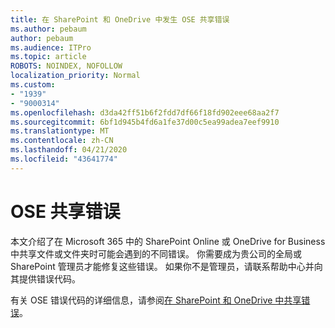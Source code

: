 ```yaml
---
title: 在 SharePoint 和 OneDrive 中发生 OSE 共享错误
ms.author: pebaum
author: pebaum
ms.audience: ITPro
ms.topic: article
ROBOTS: NOINDEX, NOFOLLOW
localization_priority: Normal
ms.custom:
- "1939"
- "9000314"
ms.openlocfilehash: d3da42ff51b6f2fdd7df66f18fd902eee68aa2f7
ms.sourcegitcommit: 6bf1d945b4fd6a1fe37d00c5ea99adea7eef9910
ms.translationtype: MT
ms.contentlocale: zh-CN
ms.lasthandoff: 04/21/2020
ms.locfileid: "43641774"
---
```

# <a name="ose-sharing-errors"></a>OSE 共享错误

本文介绍了在 Microsoft 365 中的 SharePoint Online 或 OneDrive for Business 中共享文件或文件夹时可能会遇到的不同错误。 你需要成为贵公司的全局或 SharePoint 管理员才能修复这些错误。 如果你不是管理员，请联系帮助中心并向其提供错误代码。

有关 OSE 错误代码的详细信息，请参阅[在 SharePoint 和 OneDrive 中共享错误](https://docs.microsoft.com/sharepoint/sharepoint-onedrive-error-message)。
